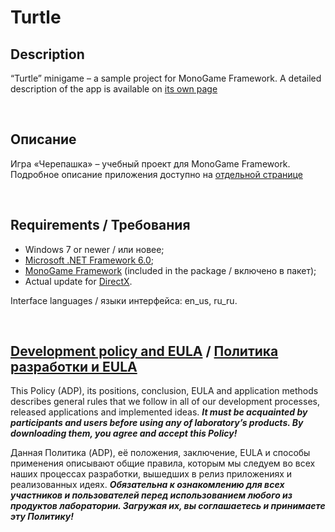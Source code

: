# Turtle

## Description

“Turtle” minigame – a sample project for MonoGame Framework.
A detailed description of the app is available on [its own page](https://adslbarxatov.github.io/Turtle)

&nbsp;



## Описание

Игра «Черепашка» – учебный проект для MonoGame Framework.
Подробное описание приложения доступно на [отдельной странице](https://adslbarxatov.github.io/Turtle/ru)

&nbsp;



## Requirements / Требования

- Windows 7 or newer / или новее;
- [Microsoft .NET Framework 6.0](https://dotnet.microsoft.com/en-us/download/dotnet/thank-you/runtime-desktop-6.0.9-windows-x86-installer);
- [MonoGame Framework](https://monogame.net) (included in the package / включено в пакет);
- Actual update for [DirectX](https://microsoft.com/en-us/download/confirmation.aspx?id=35).

Interface languages / языки интерфейса: en_us, ru_ru.

&nbsp;



## [Development policy and EULA](https://adslbarxatov.github.io/ADP) / [Политика разработки и EULA](https://adslbarxatov.github.io/ADP/ru)

This Policy (ADP), its positions, conclusion, EULA and application methods
describes general rules that we follow in all of our development processes, released applications and implemented ideas.
***It must be acquainted by participants and users before using any of laboratory’s products.
By downloading them, you agree and accept this Policy!***

Данная Политика (ADP), её положения, заключение, EULA и способы применения
описывают общие правила, которым мы следуем во всех наших процессах разработки, вышедших в релиз приложениях
и реализованных идеях.
***Обязательна к ознакомлению для всех участников и пользователей перед использованием любого из продуктов лаборатории.
Загружая их, вы соглашаетесь и принимаете эту Политику!***
